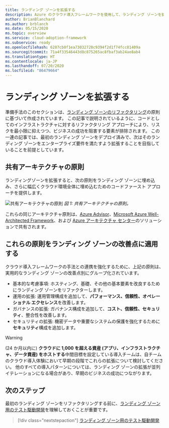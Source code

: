 ```yaml
---
title: ランディング ゾーンを拡張する
description: Azure のクラウド導入フレームワークを使用して、ランディング ゾーンを拡張します。
author: BrianBlanchard
ms.author: brblanch
ms.date: 05/15/2020
ms.topic: overview
ms.service: cloud-adoption-framework
ms.subservice: ready
ms.openlocfilehash: 6287cb0f1ea73032728c9394f2d1f74fcc81409a
ms.sourcegitcommit: 71a4f33546443d8c875265ac8fbaf3ab24ae8ab4
ms.translationtype: HT
ms.contentlocale: ja-JP
ms.lasthandoff: 07/20/2020
ms.locfileid: "86479664"
---
```

# <a name="expand-your-landing-zone"></a>ランディング ゾーンを拡張する

準備手法のこのセクションは、[ランディング ゾーンのリファクタリング](../landing-zone/refactor.md)の原則に基づいて作成されています。 この記事で説明されているように、コードとしてのインフラストラクチャに対するリファクタリング アプローチにより、リスクを最小限に抑えつつ、ビジネスの成功を阻害する要素が排除されます。 この一連の記事では、最初のランディング ゾーンをデプロイ済みで、次はそのランディング ゾーンをエンタープライズ要件を満たすよう拡張することを目指していることを前提としています。

## <a name="shared-architecture-principles"></a>共有アーキテクチャの原則

ランディングゾーンを拡張すると、次の原則をランディング ゾーンに埋め込み、さらに幅広くクラウド環境全体に埋め込むためのコードファースト アプローチを提供します。

![共有アーキテクチャの原則](../../_images/ready/shared-principles.png)
_図 1: 共有アーキテクチャの原則。_

これらの同じアーキテクチャ原則は、[Azure Advisor](https://docs.microsoft.com/azure/advisor/advisor-overview)、[Microsoft Azure Well-Architected Framework](https://docs.microsoft.com/azure/architecture/framework)、および [Azure アーキテクチャ センター](https://docs.microsoft.com/azure/architecture)のソリューションで共有されます。

## <a name="applying-these-principles-to-your-landing-zone-improvements"></a>これらの原則をランディング ゾーンの改善点に適用する

クラウド導入フレームワークの手法との連携を強化するために、上記の原則は、実用的なランディング ゾーンの改善点別にグループ化されています。

- 基本的な考慮事項: ホスティング、基礎、その他の基本要素を改良するためにランディング ゾーンをリファクターします。
- 運用の拡張: 運用管理構成を追加して、**パフォーマンス、信頼性、オペレーショナル エクセレンス**を改善します。
- ガバナンスの拡張: ガバナンス構成を追加して、**コスト、信頼性、セキュリティ**、整合性を改善します。
- セキュリティの拡張: 機密データや重要なシステムの保護を強化するために**セキュリティ**構成を追加します。

> [!WARNING]
> (24 か月以内に) **クラウドに 1,000 を超える資産 (アプリ、インフラストラクチャ、データ資産) をホストする**中間目標を設定している導入チームは、自チームのクラウド導入体験において早期の段階でこれらの拡張について検討してください。 他のすべての導入パターンについては、ランディング ゾーンの拡張が並列イテレーションになる場合があり、早期のビジネスの成功につながります。

## <a name="next-steps"></a>次のステップ

最初のランディング ゾーンをリファクタリングする前に、[ランディング ゾーン用のテスト駆動開発](./test-driven-development.md)を理解しておくことが重要です。

> [!div class="nextstepaction"]
> [ランディング ゾーン用のテスト駆動開発](./test-driven-development.md)
